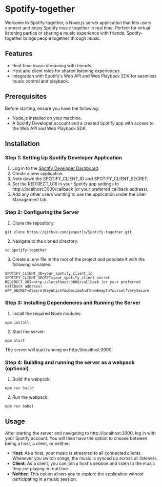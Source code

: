 ﻿# Spotify-together
Welcome to Spotify-together, a Node.js server application that lets users connect and enjoy Spotify music together in real time. Perfect for virtual listening parties or sharing a music experience with friends, Spotify-together brings people together through music.

## Features
* Real-time music streaming with friends.
* Host and client roles for shared listening experiences.
* Integration with Spotify's Web API and Web Playback SDK for seamless music control and playback.

## Prerequisites
Before starting, ensure you have the following:

* Node.js installed on your machine.
* A Spotify Developer account and a created Spotify app with access to the Web API and Web Playback SDK.

## Installation
### Step 1: Setting Up Spotify Developer Application
1. Log in to the [Spotify Developer Dashboard](https://developer.spotify.com/dashboard).
2. Create a new application.
3. Note down the SPOTIFY_CLIENT_ID and SPOTIFY_CLIENT_SECRET.
4. Set the REDIRECT_URI in your Spotify app settings to http://localhost:3000/callback (or your preferred callback address).
5. Add any other users wanting to use the application under the User Management tab.

### Step 2: Configuring the Server
1. Clone the repository:
```
git clone https://github.com/jesperls/Spotify-together.git
```
2. Navigate to the cloned directory:
```
cd Spotify-together
```
3. Create a .env file in the root of the project and populate it with the following variables:
```
SPOTIFY_CLIENT_ID=your_spotify_client_id
SPOTIFY_CLIENT_SECRET=your_spotify_client_secret
REDIRECT_URI=http://localhost:3000/callback (or your preferred callback address)
APP_SECRET=ASecretKeyWhichYouDecideAndThenKeepToYourselfVerySecure
```
### Step 3: Installing Dependencies and Running the Server
1. Install the required Node modules:
```
npm install
```
2. Start the server:
```
npm start
```
The server will start running on http://localhost:3000.

### Step 4: Building and running the server as a webpack (optional)
1. Build the webpack:
```
npm run build
```
2. Run the webpack:
```
npm run babel
```

## Usage
After starting the server and navigating to http://localhost:3000, log in with your Spotify account. You will then have the option to choose between being a host, a client, or neither:

* **Host**: As a host, your music is streamed to all connected clients. Whenever you switch songs, the music is synced up across all listeners.
* **Client**: As a client, you can join a host's session and listen to the music they are playing in real time.
* **Neither**: This option allows you to explore the application without participating in a music session.

